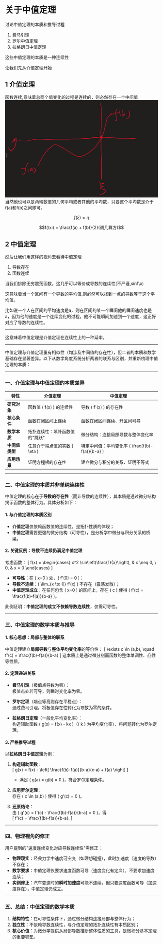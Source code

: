 # 关于中值定理
讨论中值定理的本质和推导过程

1. 费马引理
2. 罗尔中值定理
3. 拉格朗日中值定理

这些中值定理的本质是一种连续性

让我们先从介值定理开始

## 1 介值定理

函数连续,意味着总两个值变化的过程是连续的，则必然存在一个中间值
![alt text](image.png)
当然他也可以是两端数值的几何平均或者其他的平均数，只要这个平均数是介于f(a)和f(b)之间即可。

$$f(\xi) = \eta$$

$$f(\xi) = \frac{f(a) + f(b)}{2}(调几算方)$$

## 2 中值定理

然后让我们用这样的视角去看待中值定理

1. 导数存在
2. 函数连续

当我们排除无穷震荡函数，这几乎可以等价成导数的连续性(不严谨,sin1\x)

这意味着当一个区间有一个导数的平均值,则必然可以找到一点的导数等于这个平均值。

比如说一个人在区间的平均速度是a，则在区间的某一个瞬间他的瞬间速度也是a，因为他的速度是一个连续变化的过程，他不可能瞬间加速到一个速度，这正好对应了导数的连续性。

---

这意味着中值定理是介值定理在连续性上的一种延申，



---

中值定理与介值定理虽有相似性（均涉及中间值的存在性），但二者的本质和数学基础存在显著差异。以下从数学角度系统分析两者的联系与区别，并重新梳理中值定理的本质：

---

### **一、介值定理与中值定理的本质差异**

| **特性**       | **介值定理**                    | **中值定理**                                       |
| -------------- | ------------------------------- | -------------------------------------------------- |
| **研究对象**   | 函数值 \( f(x) \) 的连续性      | 导数 \( f'(x) \) 的存在性                          |
| **核心条件**   | 函数在闭区间上连续              | 函数在闭区间连续、开区间可导                       |
| **数学本质**   | 拓扑连续性：填补函数值的"跳跃"  | 微分结构：连接局部导数与整体变化率                 |
| **中间值类型** | 任意介于端点值的实数 \( \eta \) | 特定中间值：平均变化率 \( \frac{f(b)-f(a)}{b-a} \) |
| **应用场景**   | 证明方程根的存在性              | 建立微分与积分的关系、证明不等式                   |

---

### **二、中值定理的本质并非单纯连续性**
中值定理的核心在于**导数的存在性**（而非导数的连续性），其本质是通过微分结构揭示函数的整体行为。具体分析如下：

#### **1. 与介值定理的本质区别**
- **介值定理**仅依赖函数值的连续性，是拓扑性质的体现；
- **中值定理**需要更强的微分结构（可导性），是分析学中微分与积分关系的桥梁。

#### **2. 关键反例：导数不连续仍满足中值定理**
考虑函数：
\[
f(x) = 
\begin{cases} 
x^2 \sin\left(\frac{1}{x}\right), & x \neq 0, \\
0, & x = 0 
\end{cases}
\]
- **可导性**：在 \( x=0 \) 处，\( f'(0) = 0 \)；
- **导数不连续**：\( \lim_{x \to 0} f'(x) \) 不存在（震荡发散）；
- **中值定理成立**：在任何包含 \( x=0 \) 的区间上，存在 \( c \) 使得 \( f'(c) = \frac{f(b)-f(a)}{b-a} \)。

此例证明：**中值定理的成立不依赖导数连续性**，仅需可导性。

---

### **三、中值定理的数学本质与推导**

#### **1. 核心思想：局部与整体的联系**
中值定理建立**局部导数**与**整体平均变化率**的等价性：
\[
\exists c \in (a,b), \quad f'(c) = \frac{f(b)-f(a)}{b-a}
\]
这本质上是通过微分刻画函数的整体单调性、凸性等性质。

#### **2. 定理递进关系**
- **费马引理**（极值点导数为零）：  
  极值点处若可导，则瞬时变化率为零。
  
- **罗尔定理**（端点等高则存在平稳点）：  
  通过费马引理，将极值存在性转化为导数为零的条件。

- **拉格朗日定理**（一般化平均变化率）：  
  构造辅助函数 \( g(x) = f(x) - kx \)（\( k \) 为平均变化率），将问题转化为罗尔定理。

#### **3. 严格推导过程**
以**拉格朗日中值定理**为例：
1. **构造辅助函数**：  
   \[
   g(x) = f(x) - \left[ \frac{f(b)-f(a)}{b-a}(x-a) + f(a) \right]
   \]
   - 满足 \( g(a) = g(b) = 0 \)，符合罗尔定理条件。
   
2. **应用罗尔定理**：  
   存在 \( c \in (a,b) \) 使得 \( g'(c) = 0 \)。

3. **还原结论**：  
   由 \( g'(c) = f'(c) - \frac{f(b)-f(a)}{b-a} = 0 \)，得  
   \[
   f'(c) = \frac{f(b)-f(a)}{b-a}.
   \]

---

### **四、物理视角的修正**
用户提到的"速度连续变化对应导数连续性"需修正：
- **物理现实**：经典力学中速度可突变（如理想碰撞），此时加速度（速度的导数）不存在；
- **数学要求**：中值定理仅要求速度函数可导（速度变化有定义），不要求加速度连续；
- **实例修正**：汽车变速时的**瞬时加速度**可能不连续，但只要速度函数可导（加速度存在），中值定理仍成立。

---

### **五、总结：中值定理的数学本质**
1. **结构特性**：在可导性条件下，通过微分结构连接局部与整体行为；
2. **独立性**：不依赖导数连续性，与介值定理的拓扑连续性有本质区别；
3. **核心价值**：为微分学提供从局部导数推断整体性质的工具，是微积分基本定理的重要铺垫。